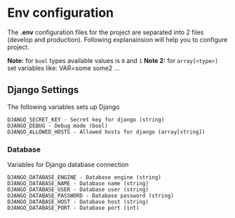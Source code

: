 # Env configuration
The **.env** configuration files for the project are separated into 2 files (develop and production). Following explanainsion will help you to configure project.

**Note:** for `bool` types available values is `0` and `1`
**Note 2:** for `array[<type>]` set variables like: VAR=some some2 ...

## Django Settings
The following variables sets up Django
```
DJANGO_SECRET_KEY - Secret key for django (string)
DJANGO_DEBUG - Debug mode (bool)
DJANGO_ALLOWED_HOSTS - Allowed hosts for django (array[string])
```
### Database
Variables for Django database connection
```
DJANGO_DATABASE_ENGINE - Database engine (string)
DJANGO_DATABASE_NAME - Database name (string)
DJANGO_DATABASE_USER - Database user (string)
DJANGO_DATABASE_PASSWORD - Database password (string)
DJANGO_DATABASE_HOST - Database host (string)
DJANGO_DATABASE_PORT - Database port (int)
```